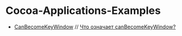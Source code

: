 # Cocoa-Applications-Examples

  - [CanBecomeKeyWindow][cbkv-repo-url] // [Что означает canBecomeKeyWindow?][cbkv-post-url]
 
   [cbkv-repo-url]: <https://github.com/joemccann/dillinger>
   [cbkv-post-url]: <http://devtype.blogspot.com/2016/01/Chto-oznachaet-canBecomeKeyWindow.html>


